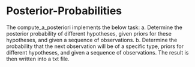 # Posterior-Probabilities
The compute_a_posteriori implements the below task: a. Determine the posterior probability of different hypotheses, given priors for these hypotheses, and given a sequence of observations. b. Determine the probability that the next observation will be of a specific type, priors for different hypotheses, and given a sequence of observations.  The result is then written into a txt file.
